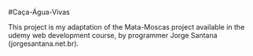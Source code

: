#Caça-Água-Vivas

This project is my adaptation of the Mata-Moscas project available in the udemy web development course, by programmer Jorge Santana (jorgesantana.net.br).
